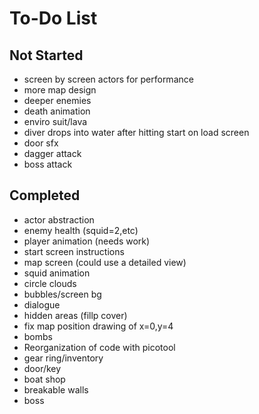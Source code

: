 # To-Do List

## Not Started

- screen by screen actors for performance
- more map design
- deeper enemies
- death animation
- enviro suit/lava
- diver drops into water after hitting start on load screen
- door sfx
- dagger attack
- boss attack

## Completed

- actor abstraction
- enemy health (squid=2,etc)
- player animation (needs work)
- start screen instructions
- map screen (could use a detailed view)
- squid animation
- circle clouds
- bubbles/screen bg
- dialogue
- hidden areas (fillp cover)
- fix map position drawing of x=0,y=4
- bombs
- Reorganization of code with picotool
- gear ring/inventory
- door/key
- boat shop
- breakable walls
- boss
